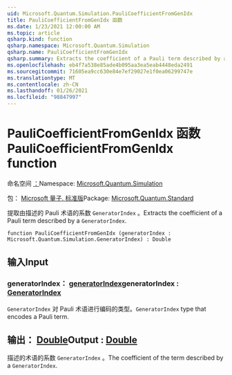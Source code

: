 ```yaml
---
uid: Microsoft.Quantum.Simulation.PauliCoefficientFromGenIdx
title: PauliCoefficientFromGenIdx 函数
ms.date: 1/23/2021 12:00:00 AM
ms.topic: article
qsharp.kind: function
qsharp.namespace: Microsoft.Quantum.Simulation
qsharp.name: PauliCoefficientFromGenIdx
qsharp.summary: Extracts the coefficient of a Pauli term described by a `GeneratorIndex`.
ms.openlocfilehash: eb4f7a538e85ade4b095aa3ea5eab4448eda2491
ms.sourcegitcommit: 71605ea9cc630e84e7ef29027e1f0ea06299747e
ms.translationtype: MT
ms.contentlocale: zh-CN
ms.lasthandoff: 01/26/2021
ms.locfileid: "98847997"
---
```

# <a name="paulicoefficientfromgenidx-function"></a><span data-ttu-id="27179-102">PauliCoefficientFromGenIdx 函数</span><span class="sxs-lookup"><span data-stu-id="27179-102">PauliCoefficientFromGenIdx function</span></span>

<span data-ttu-id="27179-103">命名空间 [：](xref:Microsoft.Quantum.Simulation)</span><span class="sxs-lookup"><span data-stu-id="27179-103">Namespace: [Microsoft.Quantum.Simulation](xref:Microsoft.Quantum.Simulation)</span></span>

<span data-ttu-id="27179-104">包： [Microsoft 量子. 标准版](https://nuget.org/packages/Microsoft.Quantum.Standard)</span><span class="sxs-lookup"><span data-stu-id="27179-104">Package: [Microsoft.Quantum.Standard](https://nuget.org/packages/Microsoft.Quantum.Standard)</span></span>


<span data-ttu-id="27179-105">提取由描述的 Pauli 术语的系数 `GeneratorIndex` 。</span><span class="sxs-lookup"><span data-stu-id="27179-105">Extracts the coefficient of a Pauli term described by a `GeneratorIndex`.</span></span>

```qsharp
function PauliCoefficientFromGenIdx (generatorIndex : Microsoft.Quantum.Simulation.GeneratorIndex) : Double
```


## <a name="input"></a><span data-ttu-id="27179-106">输入</span><span class="sxs-lookup"><span data-stu-id="27179-106">Input</span></span>

### <a name="generatorindex--generatorindex"></a><span data-ttu-id="27179-107">generatorIndex： [generatorIndex](xref:Microsoft.Quantum.Simulation.GeneratorIndex)</span><span class="sxs-lookup"><span data-stu-id="27179-107">generatorIndex : [GeneratorIndex](xref:Microsoft.Quantum.Simulation.GeneratorIndex)</span></span>

<span data-ttu-id="27179-108">`GeneratorIndex` 对 Pauli 术语进行编码的类型。</span><span class="sxs-lookup"><span data-stu-id="27179-108">`GeneratorIndex` type that encodes a Pauli term.</span></span>



## <a name="output--double"></a><span data-ttu-id="27179-109">输出： [Double](xref:microsoft.quantum.lang-ref.double)</span><span class="sxs-lookup"><span data-stu-id="27179-109">Output : [Double](xref:microsoft.quantum.lang-ref.double)</span></span>

<span data-ttu-id="27179-110">描述的术语的系数 `GeneratorIndex` 。</span><span class="sxs-lookup"><span data-stu-id="27179-110">The coefficient of the term described by a `GeneratorIndex`.</span></span>